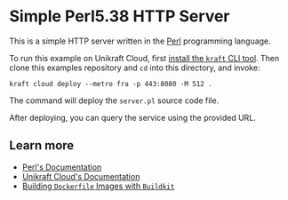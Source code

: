# Simple Perl5.38 HTTP Server

This is a simple HTTP server written in the [Perl](https://www.perl.org/) programming language.

To run this example on Unikraft Cloud, first [install the `kraft` CLI tool](https://unikraft.org/docs/cli).
Then clone this examples repository and `cd` into this directory, and invoke:

```console
kraft cloud deploy --metro fra -p 443:8080 -M 512 .
```

The command will deploy the `server.pl` source code file.

After deploying, you can query the service using the provided URL.

## Learn more

- [Perl's Documentation](https://www.perl.org/docs.html)
- [Unikraft Cloud's Documentation](https://unikraft.cloud/docs/)
- [Building `Dockerfile` Images with `Buildkit`](https://unikraft.org/guides/building-dockerfile-images-with-buildkit)
